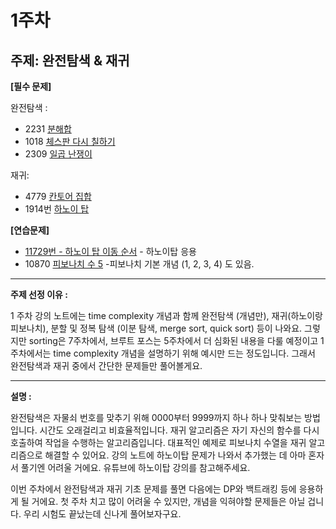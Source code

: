 # 1주차
## 주제: 완전탐색 & 재귀

**[필수 문제]**

완전탐색 :
- 2231 [분해합](https://www.acmicpc.net/problem/2231)
- 1018 [체스판 다시 칠하기](https://www.acmicpc.net/problem/1018)
- 2309 [일곱 난쟁이](https://www.acmicpc.net/problem/2309)

재귀:
- 4779 [칸토어 집합](https://www.acmicpc.net/problem/4779)
- 1914번 [하노이 탑](https://www.acmicpc.net/problem/1914)

**[연습문제]**
- [11729번 - 하노이 탑 이동 순서](https://www.acmicpc.net/problem/11729) - 하노이탑 응용
- 10870 [피보나치 수 5](https://www.acmicpc.net/problem/10870) -피보나치 기본 개념 (1, 2, 3, 4) 도 있음.

---

**주제 선정 이유 :**

1 주차 강의 노트에는 time complexity 개념과 함께 완전탐색 (개념만), 재귀(하노이랑 피보나치), 분할 및 정복 탐색 (이분 탐색, merge sort, quick sort) 등이 나와요. 그렇지만 sorting은 7주차에서, 브루트 포스는 5주차에서 더 심화된 내용을 다룰 예정이고 1주차에서는 time complexity 개념을 설명하기 위해 예시만 드는 정도입니다. 그래서 완전탐색과 재귀 중에서 간단한 문제들만 풀어볼게요.

---

**설명 :**

완전탐색은 자물쇠 번호를 맞추기 위해 0000부터 9999까지 하나 하나 맞춰보는 방법입니다. 시간도 오래걸리고 비효율적입니다. 재귀 알고리즘은 자기 자신의 함수를 다시 호출하여 작업을 수행하는 알고리즘입니다. 대표적인 예제로 피보나치 수열을 재귀 알고리즘으로 해결할 수 있어요. 강의 노트에 하노이탑 문제가 나와서 추가했는 데 아마 혼자서 풀기엔 어려울 거에요. 유튜브에 하노이탑 강의를 참고해주세요. 

이번 주차에서 완전탐색과 재귀 기초 문제를 풀면 다음에는 DP와 백트래킹 등에 응용하게 될 거에요. 첫 주차 치고 많이 어려울 수 있지만, 개념을 익혀야할 문제들은 아닐 겁니다. 우리 시험도 끝났는데 신나게 풀어보자구요.

